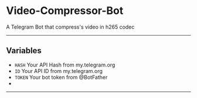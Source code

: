 # Video-Compressor-Bot

A Telegram Bot that compress's video in h265 codec

---

## Variables

- `HASH` Your API Hash from my.telegram.org
- `ID` Your API ID from my.telegram.org
- `TOKEN` Your bot token from @BotFather
- 
---

